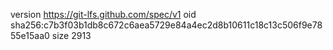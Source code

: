 version https://git-lfs.github.com/spec/v1
oid sha256:c7b3f03b1db8c672c6aea5729e84a4ec2d8b10611c18c13c506f9e7855e15aa0
size 2913
